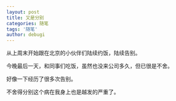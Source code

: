 ```yaml
---
layout: post
title: 又是分别
categories: 随笔
tags: '随笔'
author: debugi
---
```


从上周末开始跟在北京的小伙伴们陆续约饭，陆续告别。  

今晚最后一天，和同事们吃饭，虽然也没来公司多久，但已很是不舍。  

好像一下经历了很多次告别。  

不舍得分别这个病在我身上也是越发的严重了。  


 

 


